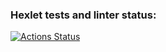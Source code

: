### Hexlet tests and linter status:
[![Actions Status](https://github.com/SovaPolosataya/java-project-61/actions/workflows/hexlet-check.yml/badge.svg)](https://github.com/SovaPolosataya/java-project-61/actions)
